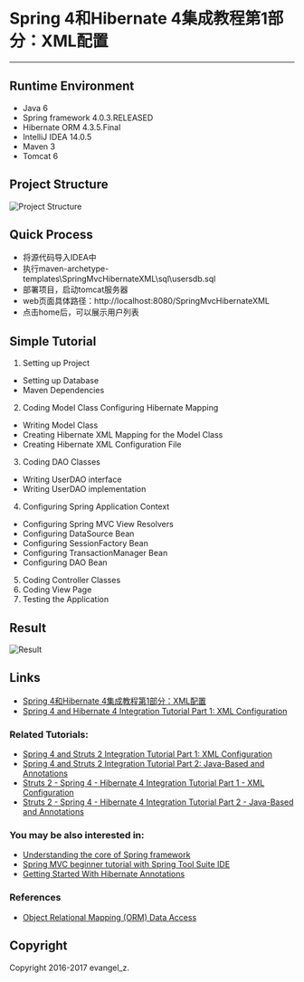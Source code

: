 # Spring 4和Hibernate 4集成教程第1部分：XML配置
---
## Runtime Environment

 - Java 6
 - Spring framework 4.0.3.RELEASED
 - Hibernate ORM 4.3.5.Final
 - IntelliJ IDEA 14.0.5
 - Maven 3
 - Tomcat 6

## Project Structure
![Project Structure](http://img.my.csdn.net/uploads/201704/11/1491874576_1112.png)

## Quick Process

* 将源代码导入IDEA中
* 执行maven-archetype-templates\SpringMvcHibernateXML\sql\usersdb.sql
* 部署项目，启动tomcat服务器
* web页面具体路径：http://localhost:8080/SpringMvcHibernateXML
* 点击home后，可以展示用户列表

## Simple Tutorial
1. Setting up Project
- Setting up Database
- Maven Dependencies
2. Coding Model Class Configuring Hibernate Mapping
- Writing Model Class
- Creating Hibernate XML Mapping for the Model Class
- Creating Hibernate XML Configuration File
3. Coding DAO Classes
- Writing UserDAO interface
- Writing UserDAO implementation
4. Configuring Spring Application Context
- Configuring Spring MVC View Resolvers
- Configuring DataSource Bean
- Configuring SessionFactory Bean
- Configuring TransactionManager Bean
- Configuring DAO Bean
5. Coding Controller Classes
6. Coding View Page
7. Testing the Application

## Result
![Result](http://img.my.csdn.net/uploads/201704/11/1491876303_9434.png)

## Links
- [Spring 4和Hibernate 4集成教程第1部分：XML配置](http://blog.csdn.net/evangel_z/article/details/69791766)
- [Spring 4 and Hibernate 4 Integration Tutorial Part 1: XML Configuration](http://www.codejava.net/frameworks/spring/spring-4-and-hibernate-4-integration-tutorial-part-1-xml-configuration)

### Related Tutorials:
- [Spring 4 and Struts 2 Integration Tutorial Part 1: XML Configuration](http://www.codejava.net/frameworks/spring/spring-4-and-struts-2-integration-tutorial-part-1-xml-configuration)
- [Spring 4 and Struts 2 Integration Tutorial Part 2: Java-Based and Annotations](http://www.codejava.net/frameworks/spring/spring-4-and-struts-2-integration-tutorial-part-2-java-based-and-annotations)
- [Struts 2 - Spring 4 - Hibernate 4 Integration Tutorial Part 1 - XML Configuration](http://www.codejava.net/frameworks/struts/struts-2-spring-4-hibernate-4-integration-tutorial-part-1-xml-configuration)
- [Struts 2 - Spring 4 - Hibernate 4 Integration Tutorial Part 2 - Java-Based and Annotations](http://www.codejava.net/frameworks/struts/struts-spring-hibernate-integration-tutorial-part-2-java-based-and-annotations)

### You may be also interested in:
- [Understanding the core of Spring framework](http://www.codejava.net/frameworks/spring/understanding-the-core-of-spring-framework)
- [Spring MVC beginner tutorial with Spring Tool Suite IDE](http://www.codejava.net/frameworks/spring/spring-mvc-beginner-tutorial-with-spring-tool-suite-ide)
- [Getting Started With Hibernate Annotations](http://www.codejava.net/frameworks/hibernate/getting-started-with-hibernate-annotations)

### References
- [Object Relational Mapping (ORM) Data Access](http://docs.spring.io/spring/docs/4.0.x/spring-framework-reference/html/orm.html#orm-hibernate)

## Copyright

Copyright 2016-2017 evangel_z.
